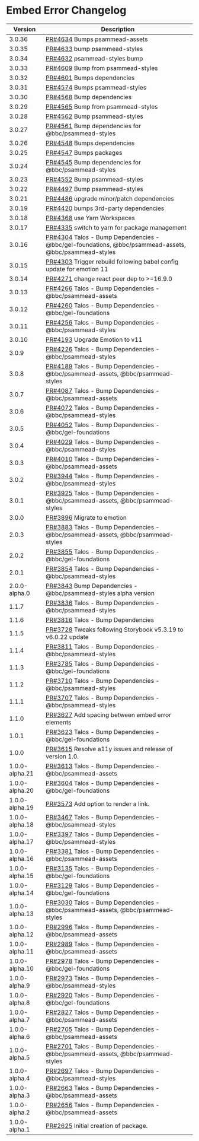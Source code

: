 # Embed Error Changelog

| Version        | Description                                                                                                                                       |
| -------------- | ------------------------------------------------------------------------------------------------------------------------------------------------- |
| 3.0.36 | [PR#4634](https://github.com/bbc/psammead/pull/4634) Bumps psammead-assets |
| 3.0.35         | [PR#4633](https://github.com/bbc/psammead/pull/4633) bump psammead-styles                                                                         |
| 3.0.34         | [PR#4632](https://github.com/bbc/psammead/pull/4632) psammead-styles bump                                                                         |
| 3.0.33         | [PR#4609](https://github.com/bbc/psammead/pull/4609) Bump from psammead-styles                                                                    |
| 3.0.32         | [PR#4601](https://github.com/bbc/psammead/pull/4601) Bumps dependencies                                                                           |
| 3.0.31         | [PR#4574](https://github.com/bbc/psammead/pull/4574) Bumps psammead-styles                                                                        |
| 3.0.30         | [PR#4568](https://github.com/bbc/psammead/pull/4568) Bump dependencies                                                                            |
| 3.0.29         | [PR#4565](https://github.com/bbc/psammead/pull/4565) Bump from psammead-styles                                                                    |
| 3.0.28         | [PR#4562](https://github.com/bbc/psammead/pull/4562) Bump psammead-styles                                                                         |
| 3.0.27         | [PR#4561](https://github.com/bbc/psammead/pull/4561) Bump dependencies for @bbc/psammead-styles                                                   |
| 3.0.26         | [PR#4548](https://github.com/bbc/psammead/pull/4548) Bumps dependencies                                                                           |
| 3.0.25         | [PR#4547](https://github.com/bbc/psammead/pull/4547) Bumps packages                                                                               |
| 3.0.24         | [PR#4545](https://github.com/bbc/psammead/pull/4545) Bump dependencies for @bbc/psammead-styles                                                   |
| 3.0.23         | [PR#4552](https://github.com/bbc/psammead/pull/4552) Bump psammead-styles                                                                         |
| 3.0.22         | [PR#4497](https://github.com/bbc/psammead/pull/4497) Bump psammead-styles                                                                         |
| 3.0.21         | [PR#4486](https://github.com/bbc/psammead/pull/4486) upgrade minor/patch dependencies                                                             |
| 3.0.19         | [PR#4420](https://github.com/bbc/psammead/pull/4420) bumps 3rd-party dependencies                                                                 |
| 3.0.18         | [PR#4368](https://github.com/bbc/psammead/pull/4368) use Yarn Workspaces                                                                          |
| 3.0.17         | [PR#4335](https://github.com/bbc/psammead/pull/4335) switch to yarn for package management                                                        |
| 3.0.16         | [PR#4304](https://github.com/bbc/psammead/pull/4304) Talos - Bump Dependencies - @bbc/gel-foundations, @bbc/psammead-assets, @bbc/psammead-styles |
| 3.0.15         | [PR#4303](https://github.com/bbc/psammead/pull/4303) Trigger rebuild following babel config update for emotion 11                                 |
| 3.0.14         | [PR#4271](https://github.com/bbc/psammead/pull/4271) change react peer dep to >=16.9.0                                                            |
| 3.0.13         | [PR#4266](https://github.com/bbc/psammead/pull/4266) Talos - Bump Dependencies - @bbc/psammead-assets                                             |
| 3.0.12         | [PR#4260](https://github.com/bbc/psammead/pull/4260) Talos - Bump Dependencies - @bbc/gel-foundations                                             |
| 3.0.11         | [PR#4256](https://github.com/bbc/psammead/pull/4256) Talos - Bump Dependencies - @bbc/psammead-styles                                             |
| 3.0.10         | [PR#4193](https://github.com/bbc/psammead/pull/4193) Upgrade Emotion to v11                                                                       |
| 3.0.9          | [PR#4226](https://github.com/bbc/psammead/pull/4226) Talos - Bump Dependencies - @bbc/psammead-styles                                             |
| 3.0.8          | [PR#4189](https://github.com/bbc/psammead/pull/4189) Talos - Bump Dependencies - @bbc/psammead-assets, @bbc/psammead-styles                       |
| 3.0.7          | [PR#4087](https://github.com/bbc/psammead/pull/4087) Talos - Bump Dependencies - @bbc/psammead-assets                                             |
| 3.0.6          | [PR#4072](https://github.com/bbc/psammead/pull/4072) Talos - Bump Dependencies - @bbc/psammead-styles                                             |
| 3.0.5          | [PR#4052](https://github.com/bbc/psammead/pull/4052) Talos - Bump Dependencies - @bbc/gel-foundations                                             |
| 3.0.4          | [PR#4029](https://github.com/bbc/psammead/pull/4029) Talos - Bump Dependencies - @bbc/psammead-styles                                             |
| 3.0.3          | [PR#4010](https://github.com/bbc/psammead/pull/4010) Talos - Bump Dependencies - @bbc/psammead-assets                                             |
| 3.0.2          | [PR#3944](https://github.com/bbc/psammead/pull/3944) Talos - Bump Dependencies - @bbc/psammead-styles                                             |
| 3.0.1          | [PR#3925](https://github.com/bbc/psammead/pull/3925) Talos - Bump Dependencies - @bbc/psammead-assets, @bbc/psammead-styles                       |
| 3.0.0          | [PR#3896](https://github.com/bbc/psammead/pull/3896) Migrate to emotion                                                                           |
| 2.0.3          | [PR#3883](https://github.com/bbc/psammead/pull/3883) Talos - Bump Dependencies - @bbc/psammead-assets, @bbc/psammead-styles                       |
| 2.0.2          | [PR#3855](https://github.com/bbc/psammead/pull/3855) Talos - Bump Dependencies - @bbc/gel-foundations                                             |
| 2.0.1          | [PR#3854](https://github.com/bbc/psammead/pull/3854) Talos - Bump Dependencies - @bbc/psammead-styles                                             |
| 2.0.0-alpha.0  | [PR#3843](https://github.com/bbc/psammead/pull/3843) Bump Dependencies - @bbc/psammead-styles alpha version                                       |
| 1.1.7          | [PR#3836](https://github.com/bbc/psammead/pull/3836) Talos - Bump Dependencies - @bbc/psammead-styles                                             |
| 1.1.6          | [PR#3816](https://github.com/bbc/psammead/pull/3816) Talos - Bump Dependencies                                                                    |
| 1.1.5          | [PR#3728](https://github.com/bbc/psammead/pull/3728) Tweaks following Storybook v5.3.19 to v6.0.22 update                                         |
| 1.1.4          | [PR#3811](https://github.com/bbc/psammead/pull/3811) Talos - Bump Dependencies - @bbc/psammead-styles                                             |
| 1.1.3          | [PR#3785](https://github.com/bbc/psammead/pull/3785) Talos - Bump Dependencies - @bbc/gel-foundations                                             |
| 1.1.2          | [PR#3710](https://github.com/bbc/psammead/pull/3710) Talos - Bump Dependencies - @bbc/psammead-styles                                             |
| 1.1.1          | [PR#3707](https://github.com/bbc/psammead/pull/3707) Talos - Bump Dependencies - @bbc/psammead-styles                                             |
| 1.1.0          | [PR#3627](https://github.com/bbc/psammead/pull/3627) Add spacing between embed error elements                                                     |
| 1.0.1          | [PR#3623](https://github.com/bbc/psammead/pull/3623) Talos - Bump Dependencies - @bbc/gel-foundations                                             |
| 1.0.0          | [PR#3615](https://github.com/bbc/psammead/pull/3615) Resolve a11y issues and release of version 1.0.                                              |
| 1.0.0-alpha.21 | [PR#3613](https://github.com/bbc/psammead/pull/3613) Talos - Bump Dependencies - @bbc/psammead-assets                                             |
| 1.0.0-alpha.20 | [PR#3604](https://github.com/bbc/psammead/pull/3604) Talos - Bump Dependencies - @bbc/gel-foundations                                             |
| 1.0.0-alpha.19 | [PR#3573](https://github.com/bbc/psammead/pull/3573) Add option to render a link.                                                                 |
| 1.0.0-alpha.18 | [PR#3467](https://github.com/bbc/psammead/pull/3467) Talos - Bump Dependencies - @bbc/psammead-styles                                             |
| 1.0.0-alpha.17 | [PR#3397](https://github.com/bbc/psammead/pull/3397) Talos - Bump Dependencies - @bbc/psammead-styles                                             |
| 1.0.0-alpha.16 | [PR#3381](https://github.com/bbc/psammead/pull/3381) Talos - Bump Dependencies - @bbc/psammead-assets                                             |
| 1.0.0-alpha.15 | [PR#3135](https://github.com/bbc/psammead/pull/3135) Talos - Bump Dependencies - @bbc/gel-foundations                                             |
| 1.0.0-alpha.14 | [PR#3129](https://github.com/bbc/psammead/pull/3129) Talos - Bump Dependencies - @bbc/gel-foundations                                             |
| 1.0.0-alpha.13 | [PR#3030](https://github.com/bbc/psammead/pull/3030) Talos - Bump Dependencies - @bbc/psammead-assets, @bbc/psammead-styles                       |
| 1.0.0-alpha.12 | [PR#2996](https://github.com/bbc/psammead/pull/2996) Talos - Bump Dependencies - @bbc/psammead-assets                                             |
| 1.0.0-alpha.11 | [PR#2989](https://github.com/bbc/psammead/pull/2989) Talos - Bump Dependencies - @bbc/psammead-assets                                             |
| 1.0.0-alpha.10 | [PR#2978](https://github.com/bbc/psammead/pull/2978) Talos - Bump Dependencies - @bbc/gel-foundations                                             |
| 1.0.0-alpha.9  | [PR#2973](https://github.com/bbc/psammead/pull/2973) Talos - Bump Dependencies - @bbc/psammead-styles                                             |
| 1.0.0-alpha.8  | [PR#2920](https://github.com/bbc/psammead/pull/2920) Talos - Bump Dependencies - @bbc/gel-foundations                                             |
| 1.0.0-alpha.7  | [PR#2827](https://github.com/bbc/psammead/pull/2827) Talos - Bump Dependencies - @bbc/psammead-assets                                             |
| 1.0.0-alpha.6  | [PR#2705](https://github.com/bbc/psammead/pull/2705) Talos - Bump Dependencies - @bbc/psammead-assets                                             |
| 1.0.0-alpha.5  | [PR#2701](https://github.com/bbc/psammead/pull/2701) Talos - Bump Dependencies - @bbc/psammead-assets, @bbc/psammead-styles                       |
| 1.0.0-alpha.4  | [PR#2697](https://github.com/bbc/psammead/pull/2697) Talos - Bump Dependencies - @bbc/psammead-styles                                             |
| 1.0.0-alpha.3  | [PR#2663](https://github.com/bbc/psammead/pull/2663) Talos - Bump Dependencies - @bbc/psammead-assets                                             |
| 1.0.0-alpha.2  | [PR#2656](https://github.com/bbc/psammead/pull/2656) Talos - Bump Dependencies - @bbc/psammead-assets                                             |
| 1.0.0-alpha.1  | [PR#2625](https://github.com/bbc/psammead/pull/2625) Initial creation of package.                                                                 |
